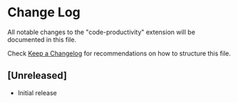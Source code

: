 # Change Log
All notable changes to the "code-productivity" extension will be documented in this file.

Check [Keep a Changelog](http://keepachangelog.com/) for recommendations on how to structure this file.

## [Unreleased]
- Initial release